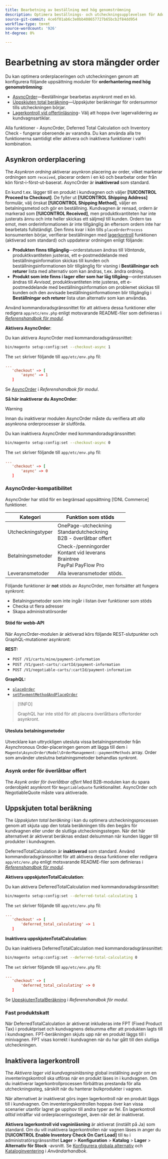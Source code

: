 ```yaml
---
title: Bearbetning av beställning med hög genomströmning
description: Optimera beställnings- och utcheckningsupplevelsen för Adobe Commerce eller Magento Open Source.
source-git-commit: 4ce6f01ab6c3e0bb408657727b65bcb2f84dd954
workflow-type: tm+mt
source-wordcount: '926'
ht-degree: 0%

---
```



# Bearbetning av stora mängder order

Du kan optimera orderplaceringen och utcheckningen genom att konfigurera följande uppsättning moduler för **orderhantering med hög genomströmning**:

- [AsyncOrder](#asynchronous-order-placement)—Beställningar bearbetas asynkront med en kö.
- [Uppskjuten total beräkning](#deferred-total-calculation)—Uppskjuter beräkningar för ordersummor tills utcheckningen börjar.
- [Lagerkontroll vid offertinläsning](#disable-inventory-check)- Välj att hoppa över lagervalidering av kundvagnsartiklar.

Alla funktioner - AsyncOrder, Deferred Total Calculation och Inventory Check - fungerar oberoende av varandra. Du kan använda alla tre funktionerna samtidigt eller aktivera och inaktivera funktioner i valfri kombination.

## Asynkron orderplacering

The _Asynkron ordning_ aktiverar asynkron placering av order, vilket markerar ordningen som `received`, placerar ordern i en kö och bearbetar order från kön först-i-först-ut-baserat. AsyncOrder är **inaktiverad** som standard.

En kund t.ex. lägger till en produkt i kundvagnen och väljer **[!UICONTROL Proceed to Checkout]**. De fyller ut **[!UICONTROL Shipping Address]** formulär, välj önskat **[!UICONTROL Shipping Method]**, väljer en betalningsmetod och gör en beställning. Kundvagnen är rensad, ordern är markerad som **[!UICONTROL Received]**, men produktkvantiteten har inte justerats ännu och inte heller skickas ett säljmejl till kunden. Ordern tas emot, men orderinformationen är inte tillgänglig än eftersom ordern inte har bearbetats fullständigt. Den finns kvar i kön tills `placeOrderProcess` konsumenten börjar, verifierar beställningen med [lagerkontroll](#disable-inventory-check) funktionen (aktiverad som standard) och uppdaterar ordningen enligt följande:

- **Produkten finns tillgänglig**—orderstatusen ändras till _Väntande_, produktkvantiteten justeras, ett e-postmeddelande med beställningsinformation skickas till kunden och beställningsinformationen blir tillgänglig för visning i **Beställningar och returer** lista med alternativ som kan ändras, t.ex. ändra ordning.
- **Produkt som inte finns i lager eller som har låg tillgång**—orderstatusen ändras till _Avvisad_, produktkvantiteten inte justeras, ett e-postmeddelande med beställningsinformation om problemet skickas till kunden och den avvisade beställningsinformationen blir tillgänglig i **Beställningar och returer** lista utan alternativ som kan användas.

Använd kommandoradsgränssnittet för att aktivera dessa funktioner eller redigera `app/etc/env.php` enligt motsvarande README-filer som definieras i [_Referenshandbok för modul_][mrg].

**Aktivera AsyncOrder**:

Du kan aktivera AsyncOrder med kommandoradsgränssnittet:

```bash
bin/magento setup:config:set --checkout-async 1
```

The `set` skriver följande till `app/etc/env.php` fil:

```conf
...
   'checkout' => [
       'async' => 1
   ]
```

Se [AsyncOrder] i _Referenshandbok för modul_.

**Så här inaktiverar du AsyncOrder**:

>[!WARNING]
>
>Innan du inaktiverar modulen AsyncOrder måste du verifiera att _alla_ asynkrona orderprocesser är slutförda.

Du kan inaktivera AsyncOrder med kommandoradsgränssnittet:

```bash
bin/magento setup:config:set --checkout-async 0
```

The `set` skriver följande till `app/etc/env.php` fil:

```conf
...
   'checkout' => [
       'async' => 0
   ]
```

### AsyncOrder-kompatibilitet

AsyncOrder har stöd för en begränsad uppsättning [!DNL Commerce] funktioner.

| Kategori | Funktion som stöds |
|---------------- | -----------------------|
| Utcheckningstyper | OnePage-utcheckning<br>Standardutcheckning<br>B2B - överlåtbar offert |
| Betalningsmetoder | Check-/penningorder<br>Kontant vid leverans<br>Braintree<br>PayPal PayFlow Pro |
| Leveransmetoder | Alla leveransmetoder stöds. |

Följande funktioner är **not** stöds av AsyncOrder, men fortsätter att fungera synkront:

- Betalningsmetoder som inte ingår i listan över funktioner som stöds
- Checka ut flera adresser
- Skapa administratörsorder

#### Stöd för webb-API

När AsyncOrder-modulen är aktiverad körs följande REST-slutpunkter och GraphQL-mutationer asynkront:

**REST:**

- `POST /V1/carts/mine/payment-information`
- `POST /V1/guest-carts/:cartId/payment-information`
- `POST /V1/negotiable-carts/:cartId/payment-information`

**GraphQL:**

- [`placeOrder`](https://devdocs.magento.com/guides/v2.4/graphql/mutations/place-order.html)
- [`setPaymentMethodAndPlaceOrder`](https://devdocs.magento.com/guides/v2.4/graphql/mutations/set-payment-place-order.html)

>[!INFO]
>
>GraphQL har inte stöd för att placera överlåtbara offertorder asynkront.

#### Utesluta betalningsmetoder

Utvecklare kan uttryckligen utesluta vissa betalningsmetoder från Asynchronous Order-placeringen genom att lägga till dem i `Magento\AsyncOrder\Model\OrderManagement::paymentMethods` array. Order som använder uteslutna betalningsmetoder behandlas synkront.

### Asynk order för överlåtbar offert

The _Asynk order för överlåtbar offert_ Med B2B-modulen kan du spara orderobjekt asynkront för `NegotiableQuote` funktionalitet. AsyncOrder och NegotiableQuote måste vara aktiverade.

## Uppskjuten total beräkning

The _Uppskjuten total beräkning_ i kan du optimera utcheckningsprocessen genom att skjuta upp den totala beräkningen tills den begärs för kundvagnen eller under de slutliga utcheckningsstegen. När det här alternativet är aktiverat beräknas endast delsumman när kunden lägger till produkter i kundvagnen.

DeferredTotalCalculation är **inaktiverad** som standard. Använd kommandoradsgränssnittet för att aktivera dessa funktioner eller redigera `app/etc/env.php` enligt motsvarande README-filer som definieras i [_Referenshandbok för modul_][mrg].

**Aktivera uppskjutenTotalCalculation**:

Du kan aktivera DeferredTotalCalculation med kommandoradsgränssnittet:

```bash
bin/magento setup:config:set --deferred-total-calculating 1
```

The `set` skriver följande till `app/etc/env.php` fil:

```conf
...
   'checkout' => [
       'deferred_total_calculating' => 1
   ]
```

**Inaktivera uppskjutenTotalCalculation**:

Du kan inaktivera DeferredTotalCalculation med kommandoradsgränssnittet:

```bash
bin/magento setup:config:set --deferred-total-calculating 0
```

The `set` skriver följande till `app/etc/env.php` fil:

```conf
...
   'checkout' => [
       'deferred_total_calculating' => 0
   ]
```

Se [UppskjutenTotalBeräkning] i _Referenshandbok för modul_.

### Fast produktskatt

När DeferredTotalCalculation är aktiverat inkluderas inte FPT (Fixed Product Tax) i produktpriset och kundvagnens delsumma efter att produkten lagts till i kundvagnen. FPT-beräkningen skjuts upp när en produkt läggs till i minivagnen. FPT visas korrekt i kundvagnen när du har gått till den slutliga utcheckningen.

## Inaktivera lagerkontroll

The _Aktivera lager vid kundvagnsinläsning_ global inställning avgör om en inventeringskontroll ska utföras när en produkt läses in i kundvagnen. Om du inaktiverar lagerkontrollprocessen förbättras prestanda för alla utcheckningssteg, särskilt när du hanterar bulkprodukter i vagnen.

När alternativet är inaktiverat görs ingen lagerkontroll när en produkt läggs till i kundvagnen. Om inventeringskontrollen hoppas över kan vissa scenarier utanför lagret ge upphov till andra typer av fel. En lagerkontroll _alltid_ inträffar vid orderplaceringssteget, även när det är inaktiverat.

**Aktivera lagerkontroll vid vagninläsning** är aktiverat (inställt på Ja) som standard. Om du vill inaktivera lagerkontrollen när vagnen läses in anger du **[!UICONTROL Enable Inventory Check On Cart Load]** till `No` i administratörsgränssnittet **Lager** > **Konfiguration** > **Katalog** > **Lager** > **Alternativ för Stock** -avsnitt. Se [Konfigurera globala alternativ][global] och [Kataloginventering][inventory] i _Användarhandbok_.

<!-- link definitions -->

[Apply patches]: https://devdocs.magento.com/cloud/project/project-patch.html
[global]: https://docs.magento.com/user-guide/catalog/inventory-options-global.html
[inventory]: https://docs.magento.com/user-guide/configuration/catalog/inventory.html
[Install extensions]: https://devdocs.magento.com/extensions/install/
[cloud-extensions]: https://devdocs.magento.com/cloud/howtos/install-components.html

[mrg]: https://developer.adobe.com/commerce/php/module-reference/
[AsyncOrder]: https://devdocs.magento.com/guides/v2.4/mrg/module-async-order.html
[UppskjutenTotalBeräkning]: https://devdocs.magento.com/guides/v2.4/mrg/module-deferred-total-calculating.html
[NegotiableQuoteAsyncOrder]: https://devdocs.magento.com/guides/v2.4/mrg/module-negotiable-quote-async-order.html

